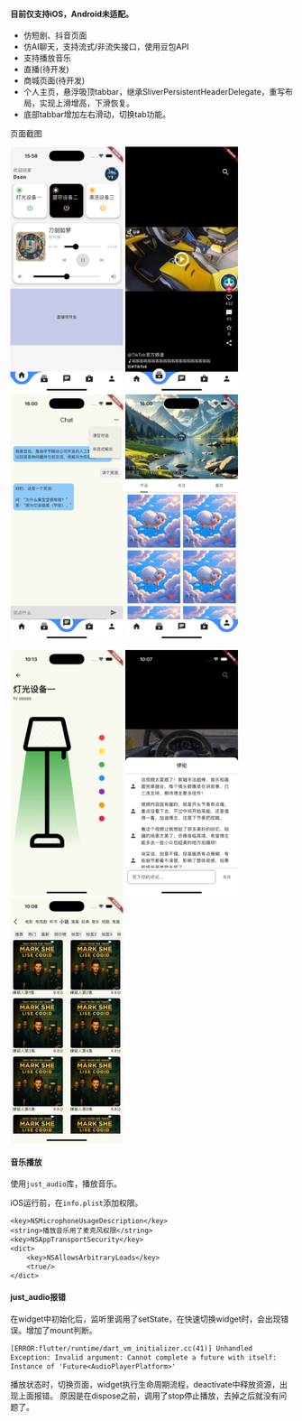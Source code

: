 #### 目前仅支持iOS，Android未适配。

- 仿短剧、抖音页面
- 仿AI聊天，支持流式/非流失接口，使用豆包API
- 支持播放音乐
- 直播(待开发)
- 商城页面(待开发)
- 个人主页，悬浮吸顶tabbar，继承SliverPersistentHeaderDelegate，重写布局，实现上滑增高，下滑恢复。
- 底部tabbar增加左右滑动，切换tab功能。

页面截图

<p align="left">
  <img src="./snapshot/Simulator Screenshot - iPhone 16 Pro - 2024-12-16 at 15.58.14.png" alt="首页" width="200"/>
  <img src="./snapshot/Simulator Screenshot - iPhone 16 Pro - 2024-12-16 at 15.58.19.png" alt="短视频" width="200"/>
  <img src="./snapshot/Simulator Screenshot - iPhone 16 Pro - 2024-12-16 at 16.00.01.png" alt="AI聊天" width="200"/>
  <img src="./snapshot/Simulator Screenshot - iPhone 16 Pro - 2024-12-16 at 16.00.08.png" alt="个人主页" width="200"/>
  
</p>
<p align="left">
  <img src="./snapshot/Simulator Screenshot - iPhone 16 Pro - 2024-12-16 at 10.13.57.png" alt="设备控制" width="200"/>
  <img src="./snapshot/Simulator Screenshot - iPhone 16 Pro - 2024-12-16 at 10.07.59.png" alt="短视频评论" width="200"/>
  <img src="./snapshot/Simulator Screenshot - iPhone 16 Pro - 2024-12-16 at 10.08.12.png" alt="视频列表" width="200"/>
  
</p>


#### 音乐播放

使用`just_audio`库，播放音乐。

iOS运行前，在`info.plist`添加权限。
```
<key>NSMicrophoneUsageDescription</key>
<string>播放音乐用了麦克风权限</string>
<key>NSAppTransportSecurity</key>
<dict>
    <key>NSAllowsArbitraryLoads</key>
    <true/>
</dict>
```

#### just_audio报错 

在widget中初始化后，监听里调用了setState，在快速切换widget时，会出现错误。增加了mount判断。


```
[ERROR:flutter/runtime/dart_vm_initializer.cc(41)] Unhandled Exception: Invalid argument: Cannot complete a future with itself: Instance of 'Future<AudioPlayerPlatform>'
```
播放状态时，切换页面，widget执行生命周期流程，deactivate中释放资源，出现上面报错。
原因是在dispose之前，调用了stop停止播放，去掉之后就没有问题了。


